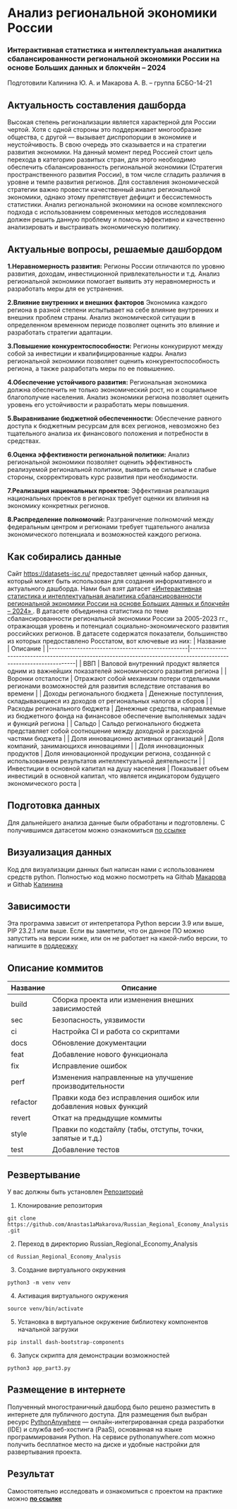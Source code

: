 # Анализ региональной экономики России
### Интерактивная статистика и интеллектуальная аналитика сбалансированности  региональной экономики России на основе Больших данных и блокчейн – 2024
Подготовили Калинина Ю. А. и Макарова А. В. – группа БСБО-14-21

## Актуальность составления дашборда
Высокая степень регионализации является характерной для России чертой. Хотя с одной стороны это поддерживает многообразие общества, с другой — вызывает диспропорции в экономике и неустойчивость. В свою очередь это сказывается и на стратегии развития экономики. На данный момент перед Россией стоит цель перехода в категорию развитых стран, для этого необходимо обеспечить сбалансированность региональной экономики (Стратегия пространственного развития России), в том числе сгладить различия в уровне и темпе развития регионов. Для составления экономической стратегии важно провести качественный анализ региональной экономики, однако этому препятствует дефицит и бессистемность статистики. Анализ региональной экономики на основе комплексного подхода с использованием современных методов исследования должен решить данную проблему и помочь эффективно и качественно анализировать и выстраивать экономическую политику.


## Актуальные вопросы, решаемые дашбордом
**1.Неравномерность развития:**
Регионы России отличаются по уровню развития, доходам, инвестиционной привлекательности и т.д. Анализ региональной экономики помогает выявить эту неравномерность и разработать меры для ее устранения.

**2.Влияние внутренних и внешних факторов**
Экономика каждого региона в разной степени испытывает на себе влияние внутренних и внешних проблем страны. Анализ экономической ситуации в определенном временном периоде позволяет оценить это влияние и разработать стратегии адаптации.

**3.Повышение конкурентоспособности:**
Регионы конкурируют между собой за инвестиции и квалифицированные кадры. Анализ региональной экономики позволяет оценить конкурентоспособность региона, а также разработать меры по ее повышению.

**4.Обеспечение устойчивого развития:**
Региональная экономика должна обеспечить не только экономический рост, но и социальное благополучие населения. Анализ экономики региона позволяет оценить уровень его устойчивости и разработать меры повышения.

**5.Выравнивание бюджетной обеспеченности:** 
Обеспечение равного доступа к бюджетным ресурсам для всех регионов, невозможно без тщательного анализа их финансового положения и потребности в средствах.

**6.Оценка эффективности региональной политики:**
Анализ региональной экономики позволяет оценить эффективность реализуемой региональной политики, выявить ее сильные и слабые стороны, скорректировать курс развития при необходимости.

**7.Реализация национальных проектов:** 
Эффективная реализация национальных проектов в регионах требует оценки их влияния на экономику конкретных регионов.

**8.Распределение полномочий:** 
Разграничение полномочий между федеральным центром и регионами требует тщательного анализа экономического потенциала и возможностей каждого региона.

## Как собирались данные
Сайт https://datasets-isc.ru/ предоставляет ценный набор данных, который может быть использован для создания информативного и актуального дашборда. Нами был взят датасет [«Интерактивная статистика и интеллектуальная аналитика сбалансированности региональной экономики России на основе Больших данных и блокчейн – 2024» ](https://datasets-isc.ru/data-2/747-data-set-interaktivnaya-statistika-i-intellektualnaya-analitika-sbalansirovannosti-regionalnoj-ekonomiki-rossii-na-osnove-bolshikh-dannykh-i-blokchejn-2021). В датасете объединена статистика по теме сбалансированности региональной экономики России за 2005-2023 гг., отражающая уровень и потенциал социально-экономического развития российских регионов. В датасете содержатся показатели, большинство из которых предоставлено Росстатом, вот ключевые из них:
| Название                                        | Описание                                                                                                          |
|-------------------------------------------------|-------------------------------------------------------------------------------------------------------------------|
| ВВП                                             | Валовой внутренний продукт является одним из важнейших показателей экономического развития региона                |
| Воронки отсталости                              | Отражают собой механизм потери отдельными регионами возможностей для развития вследствие отставания во времени    |
| Доходы регионального бюджета                    | Денежные поступления, складывающиеся из доходов от региональных налогов и сборов                                  |
| Расходы регионального бюджета                   | Денежные средства, направляемые из бюджетного фонда на финансовое обеспечение выполняемых задач и функций региона |
| Сальдо                                          | Сальдо регионального бюджета представляет собой соотношение между доходной и расходной частями бюджета            |
| Доля инновационно активных организаций          | Доля компаний, занимающихся инновациями                                                                           |
| Доля инновационных продуктов                    | Доля инновационной продукции региона, созданной с использованием результатов интеллектуальной деятельности        |
| Инвестиции в основной капитал на душу населения | Показывает объем инвестиций в основной капитал, что является индикатором будущего экономического роста            |

## Подготовка данных
Для дальнейшего анализа данные были обработаны и подготовлены. С получившимся датасетом можно ознакомиться [по ссылке](https://docs.google.com/spreadsheets/d/e/2PACX-1vRWse4Knyb73VWoIywsaDSMAbRmHnJKhYlfPqM7sUOdk9hlJam1kZIRSmIjqJbjZKMg-OfWP37HROJu/pubhtml)


## Визуализация данных
Код для визуализации данных был написан нами с использованием средств python. Полностью код можно посмотреть на Githab [Макарова](https://github.com/Anastas1aMakarova/Russian_Regional_Economy_Analysis) и Githab [Калинина](https://github.com/Kal1n1na/Russian_Regional_Economy_Analysis)

## Зависимости
Эта программа зависит от интепретатора Python версии 3.9 или выше, PIP 23.2.1 или выше. Если вы заметили, что он данное ПО можно запустить на версии ниже, или он не работает на какой-либо версии, то напишите в [поддержку](https://github.com/Anastas1aMakarova/Russian_Regional_Economy_Analysis#поддержка)

## Описание коммитов
| Название  | Описание                                                        |
|-----------|-----------------------------------------------------------------|
| build	   | Сборка проекта или изменения внешних зависимостей               |
| sec       | Безопасность, уязвимости                                        |
| ci        | Настройка CI и работа со скриптами                              |
| docs	   | Обновление документации                                         |
| feat	   | Добавление нового функционала                                   |
| fix	      | Исправление ошибок                                              |
| perf	   | Изменения направленные на улучшение производительности          |
| refactor  | Правки кода без исправления ошибок или добавления новых функций |
| revert    | Откат на предыдущие коммиты                                     |
| style	   | Правки по кодстайлу (табы, отступы, точки, запятые и т.д.)      |
| test	   | Добавление тестов                                               |

<!--Установка-->
## Резвертывание
У вас должны быть установлен [Репозиторий](https://github.com/Anastas1aMakarova/Russian_Regional_Economy_Analysis)

1. Клонирование репозитория 

```git clone https://github.com/Anastas1aMakarova/Russian_Regional_Economy_Analysis.git```

2. Переход в директорию Russian_Regional_Economy_Analysis

```cd Russian_Regional_Economy_Analysis```

3. Создание виртуального окружения

```python3 -m venv venv```

4. Активация виртуального окружения

```source venv/bin/activate```

5. Установка в виртуальное окружение библиотеку компонентов начальной загрузки
   
```pip install dash-bootstrap-components```
   
6. Запуск скрипта для демонстрации возможностей 

```python3 app_part3.py ```

## Размещение в интернете
Полученный многостраничный дашборд было решено разместить в интернете для публичного доступа. Для размещения был выбран ресурс [PythonAnywhere](https://www.pythonanywhere.com/) — онлайн-интегрированная среда разработки (IDE) и служба веб-хостинга (PaaS), основанная на языке программирования Python. На сервисе pythonanywhere.com можно получить бесплатное место на диске и удобные настройки для развертывания проекта.

## Результат
Самостоятельно исследовать и ознакомиться с проектом на практике можно [**по ссылке**](https://anastasiamakarovakalininajulia.pythonanywhere.com/)

